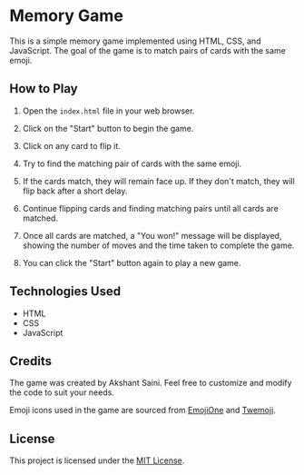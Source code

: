 # Memory Game

This is a simple memory game implemented using HTML, CSS, and JavaScript. The goal of the game is to match pairs of cards with the same emoji.

## How to Play

1. Open the `index.html` file in your web browser.

2. Click on the "Start" button to begin the game.

3. Click on any card to flip it.

4. Try to find the matching pair of cards with the same emoji.

5. If the cards match, they will remain face up. If they don't match, they will flip back after a short delay.

6. Continue flipping cards and finding matching pairs until all cards are matched.

7. Once all cards are matched, a "You won!" message will be displayed, showing the number of moves and the time taken to complete the game.

8. You can click the "Start" button again to play a new game.

## Technologies Used

- HTML
- CSS
- JavaScript

## Credits

The game was created by Akshant Saini. Feel free to customize and modify the code to suit your needs.

Emoji icons used in the game are sourced from [EmojiOne](https://emojione.com/) and [Twemoji](https://twemoji.twitter.com/).

## License

This project is licensed under the [MIT License](LICENSE).
